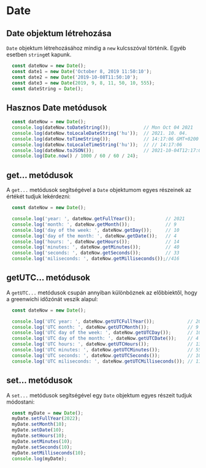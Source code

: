 # Date

## Date objektum létrehozása
`Date` objektum létrehozásához mindig a `new` kulcsszóval történik. Egyéb esetben `string`et kapunk.

```javascript
  const dateNow = new Date();
  const date1 = new Date('October 8, 2019 11:50:10');
  const date2 = new Date('2019-10-08T11:50:10');
  const date3 = new Date(2019, 9, 8, 11, 50, 10, 555);
  const dateString = Date();
```

## Hasznos Date metódusok
```javascript
  const dateNow = new Date();
  console.log(dateNow.toDateString());            // Mon Oct 04 2021
  console.log(dateNow.toLocaleDateString('hu'));  // 2021. 10. 04.
  console.log(dateNow.toTimeString());            // 14:17:06 GMT+0200
  console.log(dateNow.toLocaleTimeString('hu'));  // // 14:17:06
  console.log(dateNow.toJSON());                  // 2021-10-04T12:17:06.144Z
  console.log(Date.now() / 1000 / 60 / 60 / 24);  
```

## get… metódusok
A `get...` metódusok segítségével a `Date` objektumom egyes részeinek az értékét tudjuk lekérdezni:

```javascript
  const dateNow = new Date();

  console.log('year: ', dateNow.getFullYear());           // 2021
  console.log('month: ', dateNow.getMonth());             // 9
  console.log('day of the week: ', dateNow.getDay());     // 10
  console.log('day of the month: ', dateNow.getDate());   // 4
  console.log('hours: ', dateNow.getHours());             // 14
  console.log('minutes: ', dateNow.getMinutes());         // 40
  console.log('seconds: ', dateNow.getSeconds());         // 33
  console.log('miliseconds: ', dateNow.getMilliseconds());//416
```

## getUTC… metódusok
A `getUTC...` metódusok csupán annyiban különböznek az előbbiektől, hogy a greenwichi időzónát veszik alapul:

```javascript
  const dateNow = new Date();

  console.log('UTC year: ', dateNow.getUTCFullYear());            // 2021
  console.log('UTC month: ', dateNow.getUTCMonth());              // 9
  console.log('UTC day of the week: ', dateNow.getUTCDay());      // 10
  console.log('UTC day of the month: ', dateNow.getUTCDate());    // 4
  console.log('UTC hours: ', dateNow.getUTCHours());              // 13
  console.log('UTC minutes: ', dateNow.getUTCMinutes());          // 55  
  console.log('UTC seconds: ', dateNow.getUTCSeconds());          // 10
  console.log('UTC miliseconds: ', dateNow.getUTCMilliseconds()); // 113
```

## set… metódusok
A `set...` metódusok segítségével egy `Date` objektum egyes részeit tudjuk módostani:

```javascript
  const myDate = new Date();
  myDate.setFullYear(2022);
  myDate.setMonth(10);
  myDate.setDate(10);
  myDate.setHours(10);
  myDate.setMinutes(10);
  myDate.setSeconds(10);
  myDate.setMilliseconds(10);
  console.log(myDate);
```